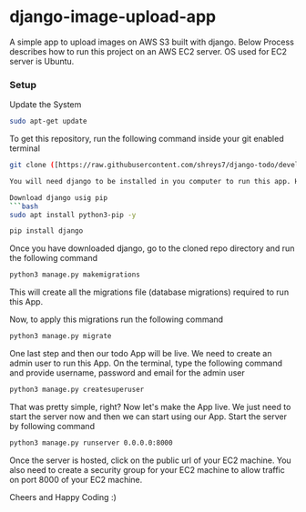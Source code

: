 # django-image-upload-app
A simple app to upload images on AWS S3 built with django. Below Process describes how to run this project on an AWS EC2 server. OS used for EC2 server is Ubuntu.

### Setup
Update the System
```bash
sudo apt-get update
```
To get this repository, run the following command inside your git enabled terminal
```bash
git clone ([https://raw.githubusercontent.com/shreys7/django-todo/develop/staticfiles/todoApp.png](https://github.com/crazylot/upload-images-on-s3.git))

You will need django to be installed in you computer to run this app. Head over to https://www.djangoproject.com/download/ for the download guide

Download django usig pip
```bash
sudo apt install python3-pip -y
```
```bash
pip install django
```
Once you have downloaded django, go to the cloned repo directory and run the following command

```bash
python3 manage.py makemigrations
```

This will create all the migrations file (database migrations) required to run this App.

Now, to apply this migrations run the following command
```bash
python3 manage.py migrate
```

One last step and then our todo App will be live. We need to create an admin user to run this App. On the terminal, type the following command and provide username, password and email for the admin user
```bash
python3 manage.py createsuperuser
```

That was pretty simple, right? Now let's make the App live. We just need to start the server now and then we can start using our App. Start the server by following command

```bash
python3 manage.py runserver 0.0.0.0:8000
```

Once the server is hosted, click on the public url of your EC2 machine. You also need to create a security group for your EC2 machine to allow traffic on port 8000 of your EC2 machine.

Cheers and Happy Coding :)
